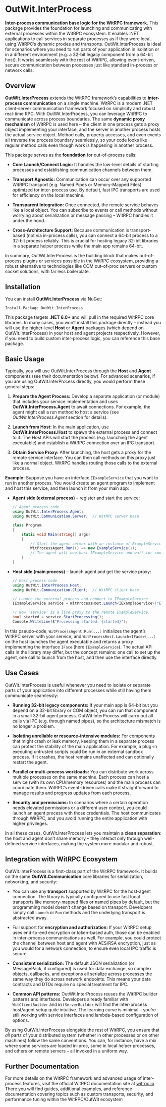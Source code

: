 ﻿
# OutWit.InterProcess

**Inter-process communication base logic for the WitRPC framework.** This package provides the foundation for launching and communicating with external processes within the WitRPC ecosystem. It enables .NET applications to call services in separate processes as if they were local, using WitRPC’s dynamic proxies and transports. OutWit.InterProcess is ideal for scenarios where you need to run parts of your application in isolation or in a different environment (e.g. a 32-bit legacy component from a 64-bit host). It works seamlessly with the rest of WitRPC, allowing event-driven, secure communication between processes just like standard in-process or network calls.

## Overview

**OutWit.InterProcess** extends the WitRPC framework’s capabilities to **inter-process communication** on a single machine. WitRPC is a modern .NET client-server communication framework focused on simplicity and robust real-time RPC. With OutWit.InterProcess, you can leverage WitRPC to communicate across process boundaries. The same **dynamic proxy mechanism** of WitRPC is used here – the client in one process gets a proxy object implementing your interface, and the server in another process hosts the actual service object. Method calls, property accesses, and even events all traverse the process boundary seamlessly, so your code looks like regular method calls even though work is happening in another process.

This package serves as the **foundation** for out-of-process calls:

-   **Core Launch/Connect Logic:** It handles the low-level details of starting processes and establishing communication channels between them.
    
-   **Transport Agnostic:** Communication can occur over any supported WitRPC transport (e.g. Named Pipes or Memory-Mapped Files) optimized for inter-process use. By default, fast IPC transports are used for efficiency on the local machine.
    
-   **Transparent Integration:** Once connected, the remote service behaves like a local object. You can subscribe to events or call methods without worrying about serialization or message passing – WitRPC handles it under the hood.
    
-   **Cross-Architecture Support:** Because communication is transport-based (not via in-process calls), you can connect a 64-bit process to a 32-bit process reliably. This is crucial for hosting legacy 32-bit libraries in a separate helper process while the main app remains 64-bit.
    
In summary, OutWit.InterProcess is the building block that makes out-of-process plugins or services possible in the WitRPC ecosystem, providing a robust alternative to technologies like COM out-of-proc servers or custom socket solutions, with far less boilerplate.

## Installation

You can install **OutWit.InterProcess** via NuGet:

```shell
Install-Package OutWit.InterProcess
```

This package targets **.NET 6.0+** and will pull in the required WitRPC core libraries. In many cases, you won’t install this package directly – instead you will use the higher-level **Host** or **Agent** packages (which depend on OutWit.InterProcess) in your host and agent projects respectively. However, if you need to build custom inter-process logic, you can reference this base package.

## Basic Usage

Typically, you will use OutWit.InterProcess through the **Host** and **Agent** components (see their documentation below). For advanced scenarios, if you are using OutWit.InterProcess directly, you would perform these general steps:

1.  **Prepare the Agent Process:** Develop a separate application (or module) that includes your service implementation and uses **OutWit.InterProcess.Agent** to await connections. For example, the agent might call a run method to host a service (see *OutWit.InterProcess.Agent* section for details).
    
2.  **Launch from Host:** In the main application, use **OutWit.InterProcess.Host** to spawn the external process and connect to it. The Host APIs will start the process (e.g. launching the agent executable) and establish a WitRPC connection over an IPC transport.
    
3.  **Obtain Service Proxy:** After launching, the host gets a proxy for the remote service interface. You can then call methods on this proxy just like a normal object. WitRPC handles routing those calls to the external process.
    

**Example:** Suppose you have an interface `IExampleService` that you want to run in another process. You would create an agent program to implement and host this service, and then launch it from your main app:

-   **Agent side (external process)** – register and start the service:
    
    ```csharp
    // Agent process code
    using OutWit.InterProcess.Agent;
    using OutWit.Communication.Server;  // WitRPC server base
    
    class Program
    {
        static void Main(string[] args)
        {
            // Start the agent server with an instance of ExampleService
            WitProcessAgent.Run(() => new ExampleService());
            // The agent will now host IExampleService and wait for connections from the host.
        }
    }
    ```
    
-   **Host side (main process)** – launch agent and get the service proxy:
    
    ```csharp
    // Host process code
    using OutWit.InterProcess.Host;
    using OutWit.Communication.Client;  // WitRPC client base
    
    // Launch the external process and connect to IExampleService
    IExampleService service = WitProcessHost.Launch<IExampleService>("ExampleAgent.exe");
    
    // Now 'service' is a live proxy to the remote ExampleService.
    bool started = service.StartProcessing();
    Console.WriteLine($"Processing started: {started}");
    ```
    
In this pseudo-code, `WitProcessAgent.Run(...)` initializes the agent’s WitRPC server with your service, and `WitProcessHost.Launch<IFace>(...)` on the host launches the agent executable and returns a proxy implementing the interface `IFace` (here `IExampleService`). The actual API calls in the library may differ, but the concept remains: one call to set up the agent, one call to launch from the host, and then use the interface directly.
    
## Use Cases

OutWit.InterProcess is useful whenever you need to isolate or separate parts of your application into different processes while still having them communicate seamlessly:

-   **Running 32-bit legacy components:** If your main app is 64-bit but you depend on a 32-bit library or COM object, you can run that component in a small 32-bit agent process. OutWit.InterProcess will carry out all calls via IPC (e.g. through named pipes), so the architecture mismatch is no longer a problem.
    
-   **Isolating unreliable or resource-intensive modules:** For components that might crash or leak memory, keeping them in a separate process can protect the stability of the main application. For example, a plug-in executing untrusted scripts could be run in an external sandbox process. If it crashes, the host remains unaffected and can optionally restart the agent.
    
-   **Parallel or multi-process workloads:** You can distribute work across multiple processes on the same machine. Each process can host a service (with its own CPU/memory resources) and the main process can coordinate them. WitRPC’s event-driven calls make it straightforward to manage results and progress updates from each process.
    
-   **Security and permissions:** In scenarios where a certain operation needs elevated permissions or a different user context, you could launch an agent process with those credentials. The host communicates through WitRPC, and you avoid running the entire application with higher privileges.
    
In all these cases, OutWit.InterProcess lets you maintain a **clean separation**: the host and agent don’t share memory – they interact only through well-defined service interfaces, making the system more modular and robust.

## Integration with WitRPC Ecosystem

OutWit.InterProcess is a first-class part of the WitRPC framework. It builds on the same **OutWit.Communication** core libraries for serialization, networking, and security:

-   You can use any **transport** supported by WitRPC for the host-agent connection. The library is typically configured to use fast local transports like memory-mapped files or named pipes by default, but the programming model doesn’t change based on transport. Developers simply call `Launch` or `Run` methods and the underlying transport is abstracted away.
    
-   Full support for **encryption and authorization:** If your WitRPC setup uses end-to-end encryption or token-based auth, those can be enabled in inter-process communications as well. For example, you could protect the channel between host and agent with AES/RSA encryption, just as you would for a network connection, to ensure even local IPC traffic is secure.
    
-   **Consistent serialization:** The default JSON serialization (or MessagePack, if configured) is used for data exchange, so complex objects, callbacks, and exceptions all serialize across processes the same way they do across network endpoints. This means your data contracts and DTOs require no special treatment for IPC.
    
-   **Common API patterns:** OutWit.InterProcess reuses the WitRPC builder patterns and interfaces. Developers already familiar with `WitClientBuilder` and `WitServerBuilder` will find the inter-process host/agent setup quite intuitive. The learning curve is minimal – you’re still working with service interfaces and lambda-based configuration of options.
    
By using OutWit.InterProcess alongside the rest of WitRPC, you ensure that *all* parts of your distributed system (whether in other processes or on other machines) follow the same conventions. You can, for instance, have a mix where some services are loaded in-proc, some in local helper processes, and others on remote servers – all invoked in a uniform way.

## Further Documentation

For more details on the WitRPC framework and advanced usage of inter-process features, visit the official WitRPC documentation site at  [witrpc.io](https://witrpc.io/). There you will find guides, additional examples, and reference documentation covering topics such as custom transports, security, and performance tuning within the WitRPC/OutWit ecosystem